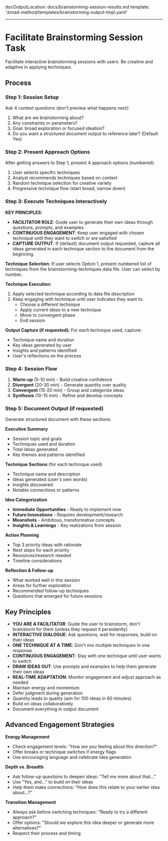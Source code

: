 ## <!-- Powered by BMAD™ Core -->

docOutputLocation: docs/brainstorming-session-results.md
template: '.bmad-method/templates/brainstorming-output-tmpl.yaml'

---

# Facilitate Brainstorming Session Task

Facilitate interactive brainstorming sessions with users. Be creative and adaptive in applying techniques.

## Process

### Step 1: Session Setup

Ask 4 context questions (don't preview what happens next):

1. What are we brainstorming about?
2. Any constraints or parameters?
3. Goal: broad exploration or focused ideation?
4. Do you want a structured document output to reference later? (Default Yes)

### Step 2: Present Approach Options

After getting answers to Step 1, present 4 approach options (numbered):

1. User selects specific techniques
2. Analyst recommends techniques based on context
3. Random technique selection for creative variety
4. Progressive technique flow (start broad, narrow down)

### Step 3: Execute Techniques Interactively

**KEY PRINCIPLES:**

-  **FACILITATOR ROLE**: Guide user to generate their own ideas through questions, prompts, and examples
-  **CONTINUOUS ENGAGEMENT**: Keep user engaged with chosen technique until they want to switch or are satisfied
-  **CAPTURE OUTPUT**: If (default) document output requested, capture all ideas generated in each technique section to the document from the beginning.

**Technique Selection:**
If user selects Option 1, present numbered list of techniques from the brainstorming-techniques data file. User can select by number..

**Technique Execution:**

1. Apply selected technique according to data file description
2. Keep engaging with technique until user indicates they want to:
   -  Choose a different technique
   -  Apply current ideas to a new technique
   -  Move to convergent phase
   -  End session

**Output Capture (if requested):**
For each technique used, capture:

-  Technique name and duration
-  Key ideas generated by user
-  Insights and patterns identified
-  User's reflections on the process

### Step 4: Session Flow

1. **Warm-up** (5-10 min) - Build creative confidence
2. **Divergent** (20-30 min) - Generate quantity over quality
3. **Convergent** (15-20 min) - Group and categorize ideas
4. **Synthesis** (10-15 min) - Refine and develop concepts

### Step 5: Document Output (if requested)

Generate structured document with these sections:

**Executive Summary**

-  Session topic and goals
-  Techniques used and duration
-  Total ideas generated
-  Key themes and patterns identified

**Technique Sections** (for each technique used)

-  Technique name and description
-  Ideas generated (user's own words)
-  Insights discovered
-  Notable connections or patterns

**Idea Categorization**

-  **Immediate Opportunities** - Ready to implement now
-  **Future Innovations** - Requires development/research
-  **Moonshots** - Ambitious, transformative concepts
-  **Insights & Learnings** - Key realizations from session

**Action Planning**

-  Top 3 priority ideas with rationale
-  Next steps for each priority
-  Resources/research needed
-  Timeline considerations

**Reflection & Follow-up**

-  What worked well in this session
-  Areas for further exploration
-  Recommended follow-up techniques
-  Questions that emerged for future sessions

## Key Principles

-  **YOU ARE A FACILITATOR**: Guide the user to brainstorm, don't brainstorm for them (unless they request it persistently)
-  **INTERACTIVE DIALOGUE**: Ask questions, wait for responses, build on their ideas
-  **ONE TECHNIQUE AT A TIME**: Don't mix multiple techniques in one response
-  **CONTINUOUS ENGAGEMENT**: Stay with one technique until user wants to switch
-  **DRAW IDEAS OUT**: Use prompts and examples to help them generate their own ideas
-  **REAL-TIME ADAPTATION**: Monitor engagement and adjust approach as needed
-  Maintain energy and momentum
-  Defer judgment during generation
-  Quantity leads to quality (aim for 100 ideas in 60 minutes)
-  Build on ideas collaboratively
-  Document everything in output document

## Advanced Engagement Strategies

**Energy Management**

-  Check engagement levels: "How are you feeling about this direction?"
-  Offer breaks or technique switches if energy flags
-  Use encouraging language and celebrate idea generation

**Depth vs. Breadth**

-  Ask follow-up questions to deepen ideas: "Tell me more about that..."
-  Use "Yes, and..." to build on their ideas
-  Help them make connections: "How does this relate to your earlier idea about...?"

**Transition Management**

-  Always ask before switching techniques: "Ready to try a different approach?"
-  Offer options: "Should we explore this idea deeper or generate more alternatives?"
-  Respect their process and timing
